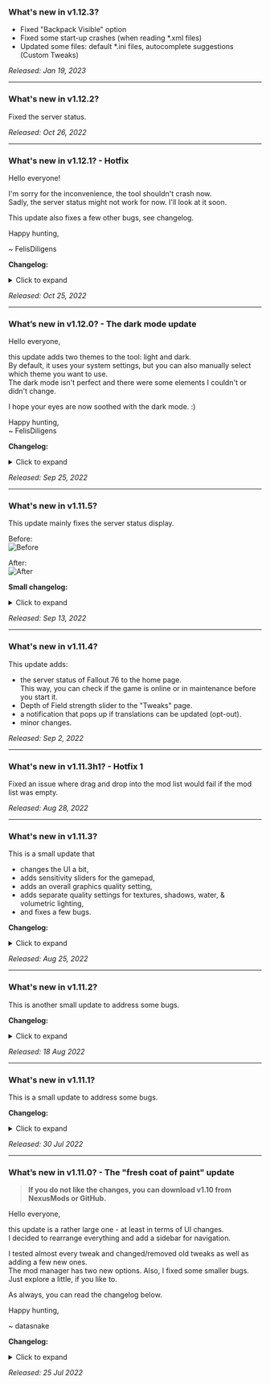 ### What's new in v1.12.3?

- Fixed "Backpack Visible" option
- Fixed some start-up crashes (when reading *.xml files)
- Updated some files: default *.ini files, autocomplete suggestions (Custom Tweaks)

*Released: Jan 19, 2023*

---

### What's new in v1.12.2?

Fixed the server status.

*Released: Oct 26, 2022*

---

### What's new in v1.12.1? - Hotfix

Hello everyone!

I'm sorry for the inconvenience, the tool shouldn't crash now.  
Sadly, the server status might not work for now. I'll look at it soon.

This update also fixes a few other bugs, see changelog.


Happy hunting,

~ FelisDiligens

**Changelog:**
<details>
<summary>Click to expand</summary>

- Fixed a bug where an HTML response (instead of a JSON response) from Bethesda's servers would crash the tool.
- Added missing messagebox "customIniFilesParsingError"
- The tool now displays a warning if the user enabled DPI scaling.
- Saves the config.ini directly after logging in to NexusMods, hopefully retaining the login information between restarts now.

</details>

*Released: Oct 25, 2022*

---

### What’s new in v1.12.0? - The dark mode update

Hello everyone,

this update adds two themes to the tool: light and dark.  
By default, it uses your system settings, but you can also manually select which theme you want to use.  
The dark mode isn't perfect and there were some elements I couldn't or didn't change.

I hope your eyes are now soothed with the dark mode. :)

Happy hunting,  
~ FelisDiligens

**Changelog:**
<details>
<summary>Click to expand</summary>

- Added dark and light mode which can be toggled in the App Settings.
  - Changed some UI elements in order to make them themable. (TrackBars/Sliders, GroupBoxes, TabControls, ListView, etc.)
  - Theming support probably comes with a small hit to performance.
  - Added separate loading animations and some images (b&w) for light and dark theme.
  - (added YAML parser "YamlDotNet" as a dependency)
- Bug fixes / Minor changes:
  - Fixed archives of removed mods not getting deleted, which resulted in junk *.ba2 files in the Data folder.
  - Fixed: Frozen mods now get deployed even if the mod folder is empty.
  - Fixed: Some tool tips weren't translatable.
  - Added NukaCrypt and Map76 web links.

</details>

*Released: Sep 25, 2022*

---

### What's new in v1.11.5?

This update mainly fixes the server status display.

Before:  
![Before](https://i.imgur.com/BHUhoCB.png)  

After:  
![After](https://i.imgur.com/tCUVSyD.png)

**Small changelog:**
<details>
<summary>Click to expand</summary>

- Fixed the server status display: Expected different response from server (e.g. "maintenance" instead of the actual "under_maintenance")
- Small QoL fix: The mod manager now remembers whether or not the user has collapsed the side panel.
- Updated 7z from version 19.00 to 22.01

</details>

*Released: Sep 13, 2022*

---

### What's new in v1.11.4?

This update adds:
 - the server status of Fallout 76 to the home page.  
   This way, you can check if the game is online or in maintenance before you start it.
 - Depth of Field strength slider to the "Tweaks" page.
 - a notification that pops up if translations can be updated (opt-out).
 - minor changes.

*Released: Sep 2, 2022*

---

### What's new in v1.11.3h1? - Hotfix 1

Fixed an issue where drag and drop into the mod list would fail if the mod list was empty.

*Released: Aug 28, 2022*

---

### What's new in v1.11.3?

This is a small update that
- changes the UI a bit,
- adds sensitivity sliders for the gamepad,
- adds an overall graphics quality setting,
- adds separate quality settings for textures, shadows, water, & volumetric lighting,
- and fixes a few bugs.

**Changelog:**
<details>
<summary>Click to expand</summary>

- Tweaks:
  - Controls: Added sensitivity sliders for the gamepad.
  - Graphics: Added texture quality preset (Low, Medium, High, Ultra).
  - Graphics: Added shadow quality preset (Low, Medium, High, Ultra).
  - Graphics: Added water shadow filter setting (Low, Medium, High).
  - Graphics: Added volumetric lighting quality setting (Low, Medium, High).
  - Graphics: Added overall graphics quality preset (Low, Medium, High, Ultra).
- Profiles:
  - Fixed a bug where creating and/or deleting profiles wouldn't save the changes. Therefore, after deleting a profile, it would still appear after restarting the tool.
- Home page:
  - Added web links.
  - "What's new" is now accessible through a button click.
- App Settings:
  - Removed "Hide What's new" option.
- Gallery:
  - Should search through the PTS screenshot folder for images and display them now.
- Translations:
  - Changed the font for titles in Japanese translation to Roboto Condensed.
  - Fixed a bug that would crash the tool if a translated resource (\*.rtf, \*.html) couldn't be accessed. (Either because the file is locked or access is denied)
- Windows 7 and 8.1:
  - The Info tab in Tweaks doesn't display the embedded webbrowser anymore. Instead, there will be a button to open the info document in the user's preferred browser.  
    (This is because I couldn't get the embedded webbrowser to work on older Windows versions. Windows 10 and 11 aren't affected)

</details>

*Released: Aug 25, 2022*

---

### What's new in v1.11.2?

This is another small update to address some bugs.

**Changelog:**
<details>
<summary>Click to expand</summary>

- App Settings:
  - Added a link to the app settings that opens the profile editing screen.
  - Added an option to disable automatic *.ini backups to the app settings.
  - Added an option to disable notifications (popups) to the app settings.
- Mod Manager:
  - Dragging and dropping mods (archives or folders) into the list installs them at the correct position (where the cursor is) instead of at the end of the list now.
  - Improved the comparison of versions in the mod manager.  
    This should fix the issue where the mod manager displays available updates even if the latest/newer version is installed.
  - Fixed a bug that would crash the mod manager when updating mod information using the NexusMods API.
  - Added another warning to the mod manager's side panel, if no (valid) files are found for packing.
  - Improved packing of bundled archives: junk files are now ignored. Should reduce errors.
- General:
  - Fixed a bug where invalid characters in (user-defined) paths were crashing the tool. They get sanitized now.

</details>

*Released: 18 Aug 2022*

---

### What's new in v1.11.1?

This is a small update to address some bugs.

**Changelog:**
<details>
<summary>Click to expand</summary>

- The textbox for the resource list in the mod manager has scrollbars now.
- Fix: The Quick-Boy color wouldn't be applied if values in the Fallout76Custom.ini override them.
- Fixed small issue that would prevent the tool from downloading translations on first start.
- Translations:
  - The font for the titles changes depending on the selected language. (Russian uses Roboto, Chinese uses Microsoft JhengHei)
- Minor changes

</details>

*Released: 30 Jul 2022*

---

### What’s new in v1.11.0? - The "fresh coat of paint" update

> **If you do not like the changes, you can download v1.10 from NexusMods or GitHub.**

Hello everyone,

this update is a rather large one - at least in terms of UI changes.  
I decided to rearrange everything and add a sidebar for navigation.

I tested almost every tweak and changed/removed old tweaks as well as adding a few new ones.  
The mod manager has two new options. Also, I fixed some smaller bugs.
Just explore a little, if you like to.

As always, you can read the changelog below.


Happy hunting,

~ datasnake

**Changelog:**
<details>
<summary>Click to expand</summary>

- General:
  - Most notable change: Added a side navigation that replaces the top panel, the bottom status panel, and the tabs.
  - Added a "Hero" banner to the "Home" page
  - Moved "Tweaks" into their own page
  - Removed "Settings" window; moved "Settings", "Profiles", and "NexusMods" into their own page
  - Reworked the profile manager
  - Added line numbers, syntax highlighting, autocompletion and hotkeys to the "Custom" page's textbox
  - Replaced the awful `FolderBrowserDialog` with a proper dialog that let's you choose a folder more comfortably.
- Tweaks:
  - Tweaks are now color-coded
    - Added Info about color-codes and tool tips
  - Reworked tweaks:
    - Added some missing tweaks from the ingame settings
    - Added Screen Space Reflections and Blood Splatter to Graphics tweaks
      - Added fix for black/invisible water
    - Removed some tweaks that didn't do anything
    - Changed some tweaks
  - Added FOV preview
  - Removed the "Danger Zone"
  - *.ini files are parsed differently now:
    - Comments can now be in-line and begin with `";"` (semicolon) or `"#"` (hash)
      - This might break the s76UserName and s76Password text fields.
- Pip-Boy:
  - Added a few more Pip-Boy color presets
  - Added HEX codes to Pip-Boy tab
  - Fixed Quick-Boy color not applying ingame
- Profiles:
  - You can now change the path where the *.ini files are stored.
- Mod manager:
  - Fixed: "Import installed mods" importing already managed mods.
  - Added an option to create symlinks when deploying. (Experimental feature)
  - Added an option to put bundled archives last in the load order.
  - Placed "Notes" under "Installation options" in mod manager's side panel
  - Added a button to open the folder of a mod in mod manager's side panel
- Minor changes / fixes
  - Added missing messagebox strings when you picked the wrong game path.
  - Added missing messagebox strings when you delete photos in the gallery.
  - Made some UI elements that were previously untranslatable, translatable.
  - When picking the game path, you now browse for the folder instead of the *.exe file.
  - and a few more.
- Removed backwards-compatibility...
  - ... to v1.8's Mod Manager
  - ... to v1.8's Profiles
- Known issues:
  - The scroll whell on Windows 7 doesn't always work properly due to how focus works in older Windows versions.
  - If a password written into [Login]s76Password contains `";"` or `"#"`, it will be truncated.

</details>

*Released: 25 Jul 2022*